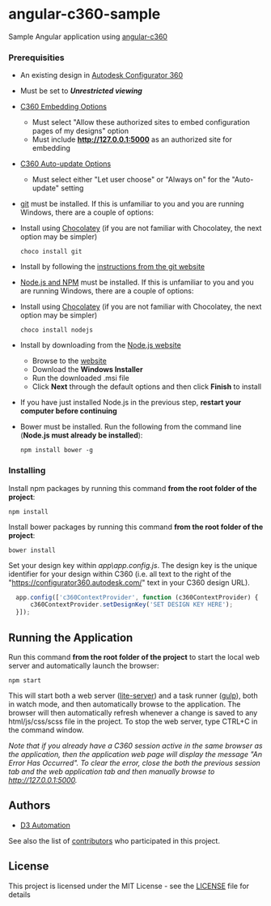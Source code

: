 # angular-c360-sample

Sample Angular application using [angular-c360](https://github.com/D3Automation/angular-c360)

### Prerequisities

* An existing design in [Autodesk Configurator 360](https://configurator360.autodesk.com/Design)
 * Must be set to **_Unrestricted viewing_**
 * [C360 Embedding Options](https://configurator360.autodesk.com/Dashboard/Options/Embedding)
   * Must select "Allow these authorized sites to embed configuration pages of my designs" option
    * Must include **http://127.0.0.1:5000** as an authorized site for embedding
 * [C360 Auto-update Options](https://configurator360.autodesk.com/Dashboard/Options/AutoUpdateSetup)
   * Must select either "Let user choose" or "Always on" for the "Auto-update" setting
* [git](https://git-scm.com) must be installed.  If this is unfamiliar to you and you are running Windows, there are a couple of options:
 * Install using [Chocolatey](https://chocolatey.org/) (if you are not familiar with Chocolatey, the next option may be simpler)
   ```
   choco install git
   ```
   
 * Install by following the [instructions from the git website](https://git-scm.com/book/en/v2/Getting-Started-Installing-Git#Installing-on-Windows)
* [Node.js and NPM](https://nodejs.org) must be installed.  If this is unfamiliar to you and you are running Windows, there are a couple of options:
 * Install using [Chocolatey](https://chocolatey.org/) (if you are not familiar with Chocolatey, the next option may be simpler)
   ```
   choco install nodejs
   ```
   
 * Install by downloading from the [Node.js website](https://nodejs.org/en/download/)
   * Browse to the [website](https://nodejs.org/en/download/) 
    * Download the **Windows Installer**
     * Run the downloaded .msi file
     * Click **Next** through the default options and then click **Finish** to install

* If you have just installed Node.js in the previous step, **restart your computer before continuing**
* Bower must be installed.  Run the following from the command line (**Node.js must already be installed**):

  ```
  npm install bower -g
  ```
   
### Installing

Install npm packages by running this command **from the root folder of the project**:
  ```
  npm install
  ```

Install bower packages by running this command **from the root folder of the project**:
  ```
  bower install
  ```

Set your design key within _app\app.config.js_.  The design key is the unique identifier for your design within C360 (i.e. all text to the right of the "https://configurator360.autodesk.com/" text in your C360 design URL).
  ```javascript
    app.config(['c360ContextProvider', function (c360ContextProvider) {
        c360ContextProvider.setDesignKey('SET DESIGN KEY HERE');
    }]);
  ```

## Running the Application
Run this command **from the root folder of the project** to start the local web server and automatically launch the browser:

  ```
  npm start
  ```
This will start both a web server ([lite-server](https://github.com/johnpapa/lite-server)) and a task runner ([gulp](http://gulpjs.com/)), both in watch mode, and then automatically browse to the application.  The browser will then automatically refresh whenever a change is saved to any html/js/css/scss file in the project.  To stop the web server, type CTRL+C in the command window.

*Note that if you already have a C360 session active in the same browser as the application, then the application web page will display the message "An Error Has Occurred". To clear the error, close the both the previous session tab and the web application tab and then manually browse to http://127.0.0.1:5000.*

## Authors

* [D3 Automation](http://d3tech.net/solutions/automation/)

See also the list of [contributors](https://github.com/D3Automation/angular-c360-sample/contributors) who participated in this project.

## License

This project is licensed under the MIT License - see the [LICENSE](LICENSE) file for details
